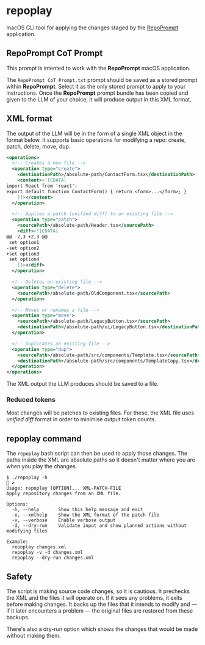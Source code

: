 # repoplay
macOS CLI tool for applying the changes staged by the [RepoPrompt](https://repoprompt.com/) application.

## RepoPrompt CoT Prompt
This prompt is intented to work with the **RepoPrompt** macOS application.

The `RepoPrompt CoT Prompt.txt` prompt should be saved as a stored prompt within **RepoPrompt**. Select it as the only stored prompt to apply to your instructions. Once the **RepoPrompt** prompt bundle has been copied and given to the LLM of your choice, it will produce output in this XML format.

## XML format
The output of the LLM will be in the form of a single XML object in the format below. It supports basic operations for modifying a repo: create, patch, delete, move, dup.

```xml
<operations>
  <!-- Creates a new file -->
  <operation type="create">
    <destinationPath>/absolute-path/ContactForm.tsx</destinationPath>
    <content><![CDATA[
import React from 'react';
export default function ContactForm() { return <form>...</form>; }
    ]]></content>
  </operation>

  <!-- Applies a patch (unified diff) to an existing file -->
  <operation type="patch">
    <sourcePath>/absolute-path/Header.tsx</sourcePath>
    <diff><![CDATA[
@@ -2,3 +2,3 @@
 set option1
-set option2
+set option3
 set option4
    ]]></diff>
  </operation>

  <!-- Deletes an existing file -->
  <operation type="delete">
    <sourcePath>/absolute-path/OldComponent.tsx</sourcePath>
  </operation>

  <!-- Moves or renames a file -->
  <operation type="move">
    <sourcePath>/absolute-path/LegacyButton.tsx</sourcePath>
    <destinationPath>/absolute-path/ui/LegacyButton.tsx</destinationPath>
  </operation>

  <!-- Duplicates an existing file -->
  <operation type="dup">
    <sourcePath>/absolute-path/src/components/Template.tsx</sourcePath>
    <destinationPath>/absolute-path/src/components/TemplateCopy.tsx</destinationPath>
  </operation>
</operations>
```

The XML output the LLM produces should be saved to a file.

### Reduced tokens

Most changes will be patches to existing files. For these, the XML file uses _unified diff_ format in order to minimise output token counts.

## repoplay command

The `repoplay` bash script can then be used to apply those changes. The paths inside the XML are absolute paths so it doesn't matter where you are when you play the changes.

```
$ ./repoplay -h                                                                                             ✔
Usage: repoplay [OPTION]... XML-PATCH-FILE
Apply repository changes from an XML file.

Options:
  -h, --help       Show this help message and exit
  -x, --xmlhelp    Show the XML format of the patch file
  -v, --verbose    Enable verbose output
  -d, --dry-run    Validate input and show planned actions without modifying files

Example:
  repoplay changes.xml
  repoplay -v -d changes.xml
  repoplay --dry-run changes.xml
```

## Safety

The script is making source code changes, so it is cautious. It prechecks the XML and the files it will operate on. If it sees any problems, it exits before making changes. It backs up the files that it intends to modify and — if it later encounters a problem — the original files are restored from these backups.

There's also a dry-run option which shows the changes that would be made without making them.
